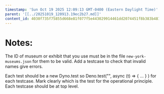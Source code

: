 ```yaml
---
timestamp: 'Sun Oct 19 2025 12:09:13 GMT-0400 (Eastern Daylight Time)'
parent: '[[../20251019_120913.19ec2b27.md]]'
content_id: 4030f735f75855d668e81f077f5e443029914461dd2074451f8b383b481787ec
---
```


# Notes:

The ID of museum or exhibit that you use must be in the file `new-york-museums.json`  for them to be valid. Add a testcase to check that invalid names give errors.

Each test should be a new Dyno.test so Deno.test("", async (t) => { ... } ) for each testcase. Mark clearly which is the test for the operational principle. Each testcase should be at top level.
